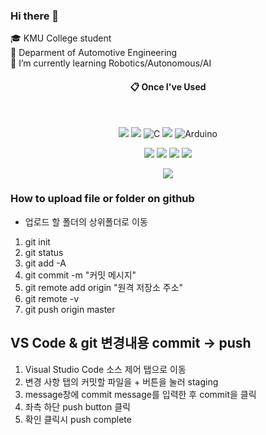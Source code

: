 ### Hi there 👋
🎓 KMU College student <br/> 
🚗 Deparment of Automotive Engineering <br/> 
🌱 I’m currently learning Robotics/Autonomous/AI

<div align="center"> 

####  :clipboard: Once I've Used 

 <br/>
 
<img src="https://img.shields.io/badge/Python-3776AB?style=for-the-badge&logo=Python&logoColor=white"> <img src="https://img.shields.io/badge/C++-00599C?style=for-the-badge&logo=cplusplus&logoColor=white"> 
![C](https://img.shields.io/badge/c-%2300599C.svg?style=for-the-badge&logo=c&logoColor=white) <img src="https://img.shields.io/badge/mysql-4479A1?style=for-the-badge&logo=mysql&logoColor=white"> ![Arduino](https://img.shields.io/badge/-Arduino-00979D?style=for-the-badge&logo=Arduino&logoColor=white)

<img src="https://img.shields.io/badge/github-181717?style=for-the-badge&logo=github&logoColor=white"> <img src="https://img.shields.io/badge/aws-232F3E?style=for-the-badge&logo=Amazon aws&logoColor=white"> <img src="https://img.shields.io/badge/VSC-007ACC?style=for-the-badge&logo=VisualStudioCode&logoColor=white"> <img src="https://img.shields.io/badge/Slack-4A154B?style=for-the-badge&logo=Slack&logoColor=white"> 

<img src="https://img.shields.io/badge/OpenCV-5C3EE8?style=flat-square&logo=opencv&logoColor=white">

<div align="left"> 
 
### How to upload file or folder on github 
- 업로드 할 폴더의 상위폴더로 이동 
1. git init
2. git status
3. git add -A
4. git commit -m "커밋 메시지"
5. git remote add origin "원격 저장소 주소"
6. git remote -v
7. git push origin master

## VS Code & git 변경내용 commit -> push
1. Visual Studio Code 소스 제어 탭으로 이동
2. 변경 사항 탭의 커밋할 파일을 + 버튼을 눌러 staging
3. message창에 commit message를 입력한 후 commit을 클릭
4. 좌측 하단 push button 클릭
5. 확인 클릭시 push complete
   

   
<!--
**AUTO-KKYU/AUTO-KKYU** is a ✨ _special_ ✨ repository because its `README.md` (this file) appears on your GitHub profile.

Here are some ideas to get you started:

- 🔭 I’m currently working on ...
- 🌱 I’m currently learning ...
- 👯 I’m looking to collaborate on ...
- 🤔 I’m looking for help with ...
- 💬 Ask me about ...
- 📫 How to reach me: ...
- 😄 Pronouns: ...
- ⚡ Fun fact: ...
-->
